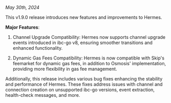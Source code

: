 *May 30th, 2024*

This v1.9.0 release introduces new features and improvements to Hermes.

**Major Features**:

1. Channel Upgrade Compatibility: Hermes now supports channel upgrade events introduced in ibc-go v8, ensuring smoother transitions and enhanced functionality.

3. Dynamic Gas Fees Compatibility: Hermes is now compatible with Skip's feemarket for dynamic gas fees, in addition to Osmosis' implementation, providing more flexibility in gas fee management.

Additionally, this release includes various bug fixes enhancing the stability and performance of Hermes. These fixes address issues with channel and connection creation on unsupported ibc-go versions, event extraction, health-check messages, and more.

